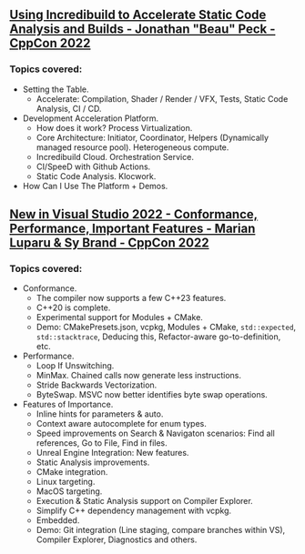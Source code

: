 ## [Using Incredibuild to Accelerate Static Code Analysis and Builds - Jonathan "Beau" Peck - CppCon 2022](https://www.youtube.com/watch?v=M7zMl2WOp6g&list=LL6MKUgGZ9Q8c2Ff7GnoRoqA)
### Topics covered:
* Setting the Table.
  * Accelerate: Compilation, Shader / Render / VFX, Tests, Static Code Analysis, CI / CD.
* Development Acceleration Platform.
  * How does it work? Process Virtualization.
  * Core Architecture: Initiator, Coordinator, Helpers (Dynamically managed resource pool). Heterogeneous compute.
  * Incredibuild Cloud. Orchestration Service.
  * CI/SpeeD with Github Actions.
  * Static Code Analysis. Klocwork.
* How Can I Use The Platform + Demos.

## [New in Visual Studio 2022 - Conformance, Performance, Important Features - Marian Luparu & Sy Brand - CppCon 2022](https://www.youtube.com/watch?v=vdblR5Ty9f8&list=LL6MKUgGZ9Q8c2Ff7GnoRoqA)
### Topics covered:
* Conformance.
  * The compiler now supports a few C++23 features.
  * C++20 is complete.
  * Experimental support for Modules + CMake.
  * Demo: CMakePresets.json, vcpkg, Modules + CMake, `std::expected`, `std::stacktrace`, Deducing this, Refactor-aware go-to-definition, etc.
* Performance.
  *  Loop If Unswitching.
  * MinMax. Chained calls now generate less instructions.
  * Stride Backwards Vectorization.
  * ByteSwap. MSVC now better identifies byte swap operations.
* Features of Importance.
  * Inline hints for parameters & auto.
  * Context aware autocomplete for enum types.
  * Speed improvements on Search & Navigaton scenarios: Find all references, Go to File, Find in files.
  * Unreal Engine Integration: New features.
  * Static Analysis improvements.
  * CMake integration.
  * Linux targeting.
  * MacOS targeting.
  * Execution & Static Analysis support on Compiler Explorer.
  * Simplify C++ dependency management with vcpkg.
  * Embedded.
  * Demo: Git integration (Line staging, compare branches within VS), Compiler Explorer, Diagnostics and others.


